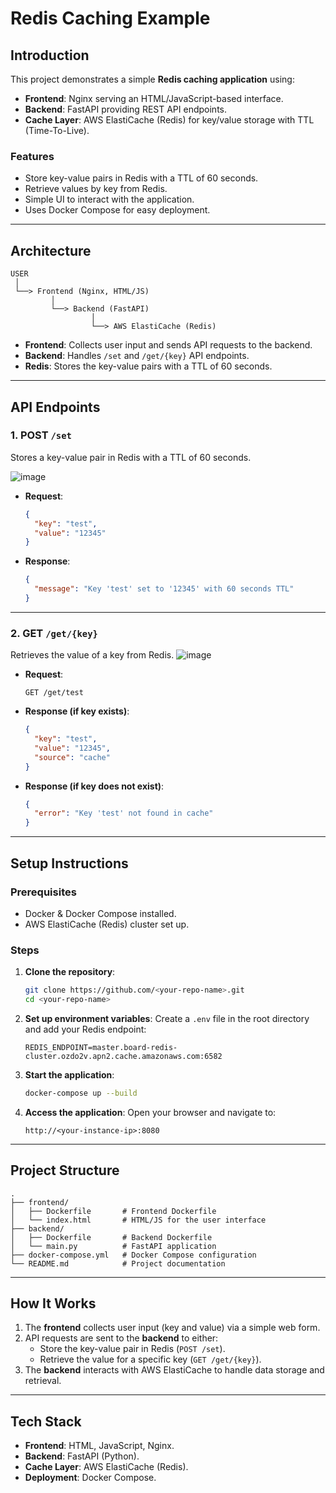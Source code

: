 
# **Redis Caching Example**

## **Introduction**
This project demonstrates a simple **Redis caching application** using:
- **Frontend**: Nginx serving an HTML/JavaScript-based interface.
- **Backend**: FastAPI providing REST API endpoints.
- **Cache Layer**: AWS ElastiCache (Redis) for key/value storage with TTL (Time-To-Live).

### **Features**
- Store key-value pairs in Redis with a TTL of 60 seconds.
- Retrieve values by key from Redis.
- Simple UI to interact with the application.
- Uses Docker Compose for easy deployment.

---

## **Architecture**
```plaintext
USER
 │
 └──> Frontend (Nginx, HTML/JS)
         │
         └──> Backend (FastAPI)
                  │
                  └──> AWS ElastiCache (Redis)
```

- **Frontend**: Collects user input and sends API requests to the backend.
- **Backend**: Handles `/set` and `/get/{key}` API endpoints.
- **Redis**: Stores the key-value pairs with a TTL of 60 seconds.

---

## **API Endpoints**

### **1. POST `/set`**
Stores a key-value pair in Redis with a TTL of 60 seconds.

![image](https://github.com/user-attachments/assets/af3251b5-aa08-4808-9d20-76dfc4be6579)

- **Request**:
  ```json
  {
    "key": "test",
    "value": "12345"
  }
  ```
- **Response**:
  ```json
  {
    "message": "Key 'test' set to '12345' with 60 seconds TTL"
  }
  ```

---

### **2. GET `/get/{key}`**
Retrieves the value of a key from Redis.
![image](https://github.com/user-attachments/assets/8388b2af-ea39-4f59-8af0-efcade4ef94c)


- **Request**:
  ```
  GET /get/test
  ```
- **Response (if key exists)**:
  ```json
  {
    "key": "test",
    "value": "12345",
    "source": "cache"
  }
  ```
- **Response (if key does not exist)**:
  ```json
  {
    "error": "Key 'test' not found in cache"
  }
  ```

---

## **Setup Instructions**

### **Prerequisites**
- Docker & Docker Compose installed.
- AWS ElastiCache (Redis) cluster set up.

### **Steps**
1. **Clone the repository**:
   ```bash
   git clone https://github.com/<your-repo-name>.git
   cd <your-repo-name>
   ```

2. **Set up environment variables**:
   Create a `.env` file in the root directory and add your Redis endpoint:
   ```env
   REDIS_ENDPOINT=master.board-redis-cluster.ozdo2v.apn2.cache.amazonaws.com:6582
   ```

3. **Start the application**:
   ```bash
   docker-compose up --build
   ```

4. **Access the application**:
   Open your browser and navigate to:
   ```
   http://<your-instance-ip>:8080
   ```

---

## **Project Structure**
```plaintext
.
├── frontend/
│   ├── Dockerfile       # Frontend Dockerfile
│   └── index.html       # HTML/JS for the user interface
├── backend/
│   ├── Dockerfile       # Backend Dockerfile
│   └── main.py          # FastAPI application
├── docker-compose.yml   # Docker Compose configuration
└── README.md            # Project documentation
```

---

## **How It Works**
1. The **frontend** collects user input (key and value) via a simple web form.
2. API requests are sent to the **backend** to either:
   - Store the key-value pair in Redis (`POST /set`).
   - Retrieve the value for a specific key (`GET /get/{key}`).
3. The **backend** interacts with AWS ElastiCache to handle data storage and retrieval.

---

## **Tech Stack**
- **Frontend**: HTML, JavaScript, Nginx.
- **Backend**: FastAPI (Python).
- **Cache Layer**: AWS ElastiCache (Redis).
- **Deployment**: Docker Compose.
